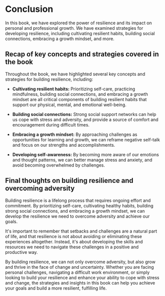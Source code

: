 # Conclusion

In this book, we have explored the power of resilience and its impact on personal and professional growth. We have examined strategies for developing resilience, including cultivating resilient habits, building social connections, embracing a growth mindset, and more.

Recap of key concepts and strategies covered in the book
--------------------------------------------------------

Throughout the book, we have highlighted several key concepts and strategies for building resilience, including:

* **Cultivating resilient habits:** Prioritizing self-care, practicing mindfulness, building social connections, and embracing a growth mindset are all critical components of building resilient habits that support our physical, mental, and emotional well-being.

* **Building social connections:** Strong social support networks can help us cope with stress and adversity, and provide a source of comfort and encouragement during difficult times.

* **Embracing a growth mindset:** By approaching challenges as opportunities for learning and growth, we can reframe negative self-talk and focus on our strengths and accomplishments.

* **Developing self-awareness:** By becoming more aware of our emotions and thought patterns, we can better manage stress and anxiety, and avoid becoming overwhelmed by challenges.

Final thoughts on building resilience and overcoming adversity
--------------------------------------------------------------

Building resilience is a lifelong process that requires ongoing effort and commitment. By prioritizing self-care, cultivating healthy habits, building strong social connections, and embracing a growth mindset, we can develop the resilience we need to overcome adversity and achieve our goals.

It's important to remember that setbacks and challenges are a natural part of life, and that resilience is not about avoiding or eliminating these experiences altogether. Instead, it's about developing the skills and resources we need to navigate these challenges in a positive and productive way.

By building resilience, we can not only overcome adversity, but also grow and thrive in the face of change and uncertainty. Whether you are facing personal challenges, navigating a difficult work environment, or simply looking to build your resilience and enhance your ability to cope with stress and change, the strategies and insights in this book can help you achieve your goals and build a more resilient, fulfilling life.